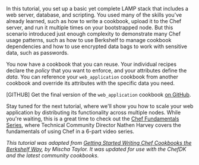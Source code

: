 In this tutorial, you set up a basic yet complete LAMP stack that includes a web server, database, and scripting. You used many of the skills you've already learned, such as how to write a cookbook, upload it to the Chef server, and run it multiple times on your bootstrapped node. But this scenario introduced just enough complexity to demonstrate many Chef usage patterns, such as how to use Berkshelf to manage cookbook dependencies and how to use encrypted data bags to work with sensitive data, such as passwords.

You now have a cookbook that you can reuse. Your individual recipes declare the _policy_ that you want to enforce, and your attributes define the _data_. You can reference your `web_application` cookbook from another cookbook and override its attributes with the specific data you need.

[GITHUB] Get the final version of the `web_application` cookbook [on GitHub](https://github.com/learn-chef/manage-a-web-app-rhel).

Stay tuned for the next tutorial, where we'll show you how to scale your web application by distributing its functionality across multiple nodes. While you're waiting, this is a great time to check out the [Chef Fundamentals Series](/fundamentals-series/), where Technical Community Director Nathen Harvey covers the fundamentals of using Chef in a 6-part video series.

<p style="font-size: 14px; font-style: italic;">
This tutorial was adapted from <a href="http://misheska.com/blog/2013/06/16/getting-started-writing-chef-cookbooks-the-berkshelf-way/">Getting Started Writing Chef Cookbooks the Berkshelf Way</a>, by Mischa Taylor. It was updated for use with the ChefDK and the latest community cookbooks.
</p>
